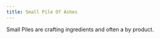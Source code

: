 ```yaml
---
title: Small Pile Of Ashes
---
```


<ItemImage file="small_pile_of_ashes" alt="Small Pile Of Ashes" size="200" />

Small Piles are crafting ingredients and often a by product.
